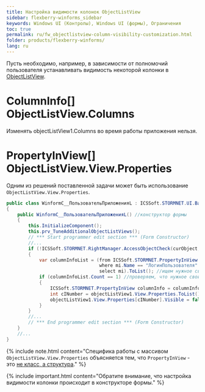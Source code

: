 ```yaml
---
title: Настройка видимости колонок ObjectListView
sidebar: flexberry-winforms_sidebar
keywords: Windows UI (Контролы), Windows UI (формы), Ограничения
toc: true
permalink: ru/fw_objectlistview-column-visibility-customization.html
folder: products/flexberry-winforms/
lang: ru
---
```

Пусть необходимо, например, в зависимости от полномочий пользователя устанавливать видимость некоторой колонки в [ObjectListView](fw_objectlistview.html).

# ColumnInfo[] ObjectListView.Columns
Изменять objectListView1.Columns во время работы приложения нельзя.

# PropertyInView[] ObjectListView.View.Properties
Одним из решений поставленной задачи может быть использование `ObjectListView.View.Properties`.

```csharp
public class WinformC__ПользовательПриложенияL : ICSSoft.STORMNET.UI.BaseWinListStandard, IIS.TryAccessSystem.DPDIC__ПользовательПриложенияL
{
	public WinformC__ПользовательПриложенияL() //конструктор формы
	{
		this.InitializeComponent();
		this.prv_TuneAdditionalObjectListViews();
		// *** Start programmer edit section *** (Form Constructor)
		//...
		if (!ICSSoft.STORMNET.RightManager.AccessObjectCheck(curObject, "Update", false)) //проверяем полномочия пользователя
		{
			var columnInfoList = (from ICSSoft.STORMNET.PropertyInView mi in objectListView1.View.Properties
								  where mi.Name == "ЛогинПользователя"
								  select mi).ToList(); //ищем нужное свойство
			if (columnInfoList.Count == 1) //проверяем, что нужное свойство найдено
			{
				ICSSoft.STORMNET.PropertyInView columnInfo = columnInfoList[0];
				int cINumber = objectListView1.View.Properties.ToList().IndexOf(columnInfo);
				objectListView1.View.Properties[cINumber].Visible = false; //устанавливаем Visible в false
			}
		}
		//...
		// *** End programmer edit section *** (Form Constructor)
	}
	//...
}
```


{% include note.html content="Специфика работы с массивом `ObjectListView.View.Properties` объясняется тем, что `PropertyInView` - это [не класс, а структура](http://generally.wordpress.com/2007/06/21/c-list-of-struct/)." %}


{% include important.html content="Обратите внимание, что настройка видимости колонки происходит в конструкторе формы." %}